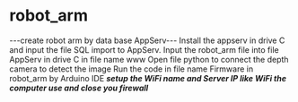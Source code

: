 # robot_arm
---create robot arm by data base AppServ---
<first step>
Install the appserv in drive C and input the file SQL import to AppServ.
<second step>
Input the robot_arm file into file AppServ in drive C in file name www 
<third step>
Open file python to connect the depth camera to detect the image 
<last step>
Run the code in file name Firmware in robot_arm by Arduino IDE
***setup the WiFi name and Server IP like WiFi the computer use and close you firewall***
